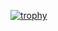[![trophy](https://github-profile-trophy.vercel.app/?username=your_username&theme=onedark)](https://github.com/ryo-ma/github-profile-trophy)

